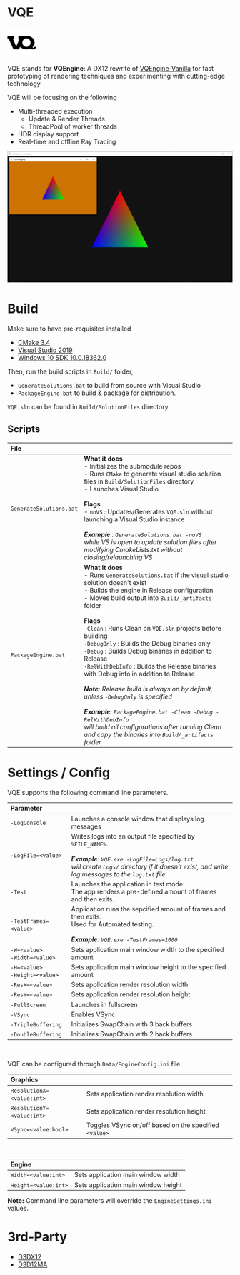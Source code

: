 # VQE

![](Data/Icons/VQEngine-icon.png) 

VQE stands for **VQEngine**: A DX12 rewrite of [VQEngine-Vanilla](https://github.com/vilbeyli/VQEngine) for fast prototyping of rendering techniques and experimenting with cutting-edge technology.

VQE will be focusing on the following

 - Multi-threaded execution
   - Update & Render Threads
   - ThreadPool of worker threads
 - HDR display support
 - Real-time and offline Ray Tracing

![](Screenshots/HelloTriangle.png)

# Build

Make sure to have pre-requisites installed 

- [CMake 3.4](https://cmake.org/download/)
- [Visual Studio 2019](https://visualstudio.microsoft.com/downloads/)
- [Windows 10 SDK 10.0.18362.0](https://developer.microsoft.com/en-us/windows/downloads/windows-10-sdk)

Then, run the build scripts in `Build/` folder,

- `GenerateSolutions.bat` to build from source with Visual Studio
- `PackageEngine.bat` to build & package for distribution.

`VQE.sln` can be found in `Build/SolutionFiles` directory.

## Scripts

| File |  |
| :-- | :-- |
| `GenerateSolutions.bat` | **What it does** <br/>- Initializes the submodule repos<br/> - Runs `CMake` to generate visual studio solution files in `Build/SolutionFiles` directory <br/> - Launches Visual Studio <br/> <br/> **Flags** <br/> - `noVS` : Updates/Generates `VQE.sln` without launching a Visual Studio instance <br/><br/> ***Example** : `GenerateSolutions.bat -noVS` <br/> while VS is open to update solution files after modifying CmakeLists.txt without closing/relaunching VS*
| `PackageEngine.bat` | **What it does** <br/>  - Runs `GenerateSolutions.bat` if the visual studio solution doesn't exist <br/> - Builds the engine in Release configuration <br/> - Moves build output into `Build/_artifacts` folder <br/> <br/> **Flags** <br/> `-Clean` : Runs Clean on `VQE.sln` projects before building <br/> `-DebugOnly` : Builds the Debug binaries only <br/> `-Debug` : Builds Debug binaries in addition to Release <br/> `-RelWithDebInfo` : Builds the Release binaries with Debug info in addition to Release    <br/><br/> ***Note**: Release build is always on by default, unless `-DebugOnly` is specified* <br/><br/> ***Example**: `PackageEngine.bat -Clean -Debug -RelWithDebInfo ` <br/>will build all configurations after running Clean and copy the binaries into `Build/_artifacts` folder*

# Settings / Config

VQE supports the following command line parameters.

| Parameter |  |
| :-- | :-- |
| `-LogConsole` | Launches a console window that displays log messages |
| `-LogFile=<value>` | Writes logs into an output file specified by `%FILE_NAME%`. <br/><br/> ***Example**: `VQE.exe -LogFile=Logs/log.txt` <br/>will create `Logs/` directory if it doesn't exist, and write log messages to the `log.txt` file*
| `-Test` | Launches the application in test mode: <br/> The app renders a pre-defined amount of frames and then exits. |
| `-TestFrames=<value>` | Application runs the sepcified amount of frames and then exits. <br/>Used for Automated testing. <br/><br/> ***Example**: `VQE.exe -TestFrames=1000`* |
| `-W=<value>` <br/> `-Width=<value>` | Sets application main window width to the specified amount |
| `-H=<value>` <br/> `-Height=<value>` | Sets application main window height to the specified amount |
| `-ResX=<value>` | Sets application render resolution width |
| `-ResY=<value>` | Sets application render resolution height |
| `-FullScreen` | Launches in fullscreen |
| `-VSync` | Enables VSync  |
| `-TripleBuffering` | Initializes SwapChain with 3 back buffers |
| `-DoubleBuffering` | Initializes SwapChain with 2 back buffers |

<br>

VQE can be configured through `Data/EngineConfig.ini` file

| Graphics | |
| :-- | :-- |
| `ResolutionX=<value:int>` | Sets application render resolution width | 
| `ResolutionY=<value:int>` | Sets application render resolution height |
| `VSync=<value:bool>` | Toggles VSync on/off based on the specified `<value>` |

<br/>

| Engine | |
| :-- | :-- |
| `Width=<value:int>` | Sets application main window width | 
| `Height=<value:int>` | Sets application main window height |


**Note:** Command line parameters will override the `EngineSettings.ini` values.

# 3rd-Party

- [D3DX12](https://github.com/microsoft/DirectX-Graphics-Samples/tree/master/Libraries/D3DX12)
- [D3D12MA](https://github.com/GPUOpen-LibrariesAndSDKs/D3D12MemoryAllocator)